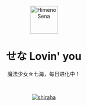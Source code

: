<p align="center">
  <a href="https://shiraha.cn">
    <img src="https://cdn.jsdelivr.net/gh/ymd45921/ymd45921@main/static/avatar/HimenoSena.png" alt="Himeno Sena" width="75" height="75">
  </a>
</p>

<h1 align="center">せな Lovin' you</h1>

<p align="center">
  魔法少女☆七海，每日进化中！
</p>
<br>
<span align="center">

[![shiraha](https://img.shields.io/badge/shiraha-expert-blue?style=flat&logo=codeforces)](http://codeforces.com/profile/shiraha)

</span>

<!--
**ymd45921/ymd45921** is a ✨ _special_ ✨ repository because its `README.md` (this file) appears on your GitHub profile.

Here are some ideas to get you started:

- 🔭 I’m currently working on ...
- 🌱 I’m currently learning ...
- 👯 I’m looking to collaborate on ...
- 🤔 I’m looking for help with ...
- 💬 Ask me about ...
- 📫 How to reach me: ...
- 😄 Pronouns: ...
- ⚡ Fun fact: ...
-->

